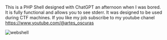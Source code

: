 This is a PHP Shell designed with ChatGPT an afternoon when I was bored. It is fully functional and allows you to see stderr. It was designed to be used during CTF machines. If you like my job subscribe to my youtube chanel https://www.youtube.com/@artes_oscuras


![webshell](https://github.com/user-attachments/assets/7783e991-40c9-46e9-a01c-62df0cfda8bb)
